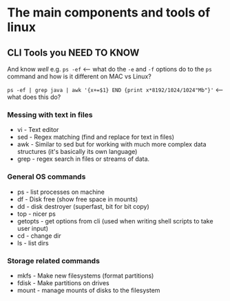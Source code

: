 # The main components and tools of linux


## CLI Tools you NEED TO KNOW

And know _well_ e.g. `ps -ef` <-- what do the `-e` and `-f` options do to the `ps` command and how is it different
on MAC vs Linux?

`ps -ef | grep java | awk '{x+=$1} END {print x*8192/1024/1024"Mb"}'` <-- what does this do? 

### Messing with text in files

* vi - Text editor
* sed - Regex matching (find and replace for text in files)
* awk - Similar to sed but for working with much more complex data structures (it's basically its own language)
* grep - regex search in files or streams of data. 

### General OS commands 

* ps - list processes on machine
* df - Disk free (show free space in mounts)
* dd - disk destroyer (superfast, bit for bit copy) 
* top - nicer ps
* getopts - get options from cli (used when writing shell scripts to take user input) 
* cd - change dir
* ls - list dirs

### Storage related commands 

* mkfs - Make new filesystems (format partitions)
* fdisk - Make partitions on drives
* mount - manage mounts of disks to the filesystem